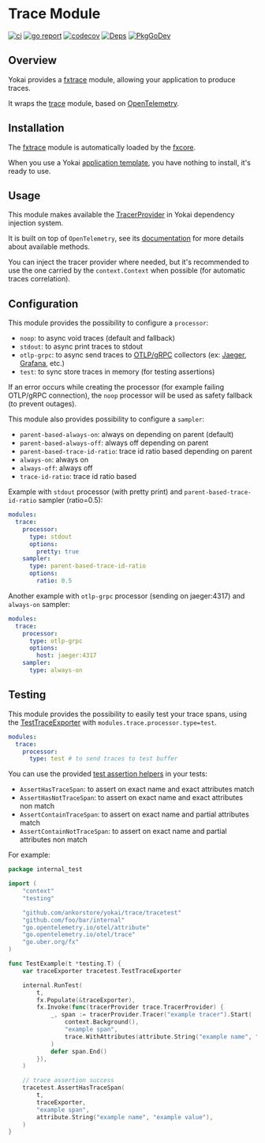 # Trace Module

[![ci](https://github.com/ankorstore/yokai/actions/workflows/fxtrace-ci.yml/badge.svg)](https://github.com/ankorstore/yokai/actions/workflows/fxtrace-ci.yml)
[![go report](https://goreportcard.com/badge/github.com/ankorstore/yokai/fxtrace)](https://goreportcard.com/report/github.com/ankorstore/yokai/fxtrace)
[![codecov](https://codecov.io/gh/ankorstore/yokai/graph/badge.svg?token=ghUBlFsjhR&flag=fxtrace)](https://app.codecov.io/gh/ankorstore/yokai/tree/main/fxtrace)
[![Deps](https://img.shields.io/badge/osi-deps-blue)](https://deps.dev/go/github.com%2Fankorstore%2Fyokai%2Ffxtrace)
[![PkgGoDev](https://pkg.go.dev/badge/github.com/ankorstore/yokai/fxtrace)](https://pkg.go.dev/github.com/ankorstore/yokai/fxtrace)

## Overview

Yokai provides a [fxtrace](https://github.com/ankorstore/yokai/tree/main/fxtrace) module, allowing your application to produce traces.

It wraps the [trace](https://github.com/ankorstore/yokai/tree/main/trace) module, based on [OpenTelemetry](https://github.com/open-telemetry/opentelemetry-go).

## Installation

The [fxtrace](https://github.com/ankorstore/yokai/tree/main/fxtrace) module is automatically loaded by
the [fxcore](https://github.com/ankorstore/yokai/tree/main/fxcore).

When you use a Yokai [application template](https://ankorstore.github.io/yokai/applications/templates/), you have nothing to install, it's ready to use.

## Usage

This module makes available the [TracerProvider](https://github.com/open-telemetry/opentelemetry-go) in
Yokai dependency injection system.

It is built on top of `OpenTelemetry`, see its [documentation](https://github.com/open-telemetry/opentelemetry-go) for more details about available methods.

You can inject the tracer provider where needed, but it's recommended to use the one carried by the `context.Context` when possible (for automatic traces correlation).

## Configuration

This module provides the possibility to configure a `processor`:

- `noop`: to async void traces (default and fallback)
- `stdout`: to async print traces to stdout
- `otlp-grpc`: to async send traces to [OTLP/gRPC](https://opentelemetry.io/docs/specs/otlp/#otlpgrpc) collectors (ex: [Jaeger](https://www.jaegertracing.io/), [Grafana](https://grafana.com/docs/tempo/latest/configuration/grafana-agent/#grafana-agent), etc.)
- `test`: to sync store traces in memory (for testing assertions)

If an error occurs while creating the processor (for example failing OTLP/gRPC connection), the `noop` processor will be
used as safety fallback (to prevent outages).

This module also provides possibility to configure a `sampler`:

- `parent-based-always-on`: always on depending on parent (default)
- `parent-based-always-off`: always off depending on parent
- `parent-based-trace-id-ratio`: trace id ratio based depending on parent
- `always-on`: always on
- `always-off`: always off
- `trace-id-ratio`: trace id ratio based

Example with `stdout` processor (with pretty print) and `parent-based-trace-id-ratio` sampler (ratio=0.5):

```yaml title="configs/config.yaml"
modules:
  trace:
    processor:
      type: stdout
      options:
        pretty: true
    sampler:
      type: parent-based-trace-id-ratio
      options:
        ratio: 0.5
```

Another example with `otlp-grpc` processor (sending on jaeger:4317) and `always-on` sampler:

```yaml title="configs/config.yaml"
modules:
  trace:
    processor:
      type: otlp-grpc
      options:
        host: jaeger:4317
    sampler:
      type: always-on
```

## Testing

This module provides the possibility to easily test your trace spans, using the [TestTraceExporter](https://github.com/ankorstore/yokai/blob/main/trace/tracetest/exporter.go) with `modules.trace.processor.type=test`.

```yaml title="configs/config.test.yaml"
modules:
  trace:
    processor:
      type: test # to send traces to test buffer
```

You can use the provided [test assertion helpers](https://github.com/ankorstore/yokai/blob/main/trace/tracetest/assert.goo) in your tests:

- `AssertHasTraceSpan`: to assert on exact name and exact attributes match
- `AssertHasNotTraceSpan`: to assert on exact name and exact attributes non match
- `AssertContainTraceSpan`: to assert on exact name and partial attributes match
- `AssertContainNotTraceSpan`: to assert on exact name and partial attributes non match

For example:

```go title="internal/example_test.go"
package internal_test

import (
	"context"
	"testing"

	"github.com/ankorstore/yokai/trace/tracetest"
	"github.com/foo/bar/internal"
	"go.opentelemetry.io/otel/attribute"
	"go.opentelemetry.io/otel/trace"
	"go.uber.org/fx"
)

func TestExample(t *testing.T) {
	var traceExporter tracetest.TestTraceExporter

	internal.RunTest(
		t,
		fx.Populate(&traceExporter),
		fx.Invoke(func(tracerProvider trace.TracerProvider) {
			_, span := tracerProvider.Tracer("example tracer").Start(
				context.Background(),
				"example span",
				trace.WithAttributes(attribute.String("example name", "example value")),
			)
			defer span.End()
		}),
	)

	// trace assertion success
	tracetest.AssertHasTraceSpan(
		t,
		traceExporter,
		"example span",
		attribute.String("example name", "example value"),
	)
}
```